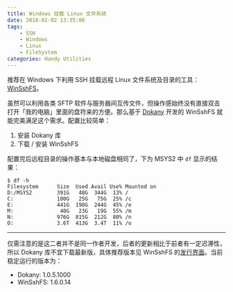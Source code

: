 ```yaml
---
title: Windows 挂载 Linux 文件系统
date: 2018-02-02 13:35:06
tags:
    - SSH
    - Windows
    - Linux
    - FileSystem
categories: Handy Utilities
---
```


推荐在 Windows 下利用 SSH 挂载远程 Linux 文件系统及目录的工具：[WinSshFS][win-sshfs-repo]。

虽然可以利用各类 SFTP 软件与服务器间互传文件，但操作感始终没有直接双击打开「我的电脑」里面的盘符来的方便。那么基于 [Dokany][dokany-repo] 开发的 WinSshFS 就能完美满足这个需求。配置比较简单：

1. 安装 Dokany 库
1. 下载 / 安装 WinSshFS

<!-- more -->

配置完后远程目录的操作基本与本地磁盘相同了，下为 MSYS2 中 `df` 显示的结果：

```
$ df -h
Filesystem      Size  Used Avail Use% Mounted on
D:/MSYS2        391G   48G  344G  13% /
C:              100G   25G   75G  25% /c
E:              441G  198G  244G  45% /e
M:               40G   23G   19G  55% /m
N:              976G  815G  212G  80% /n
O:              3.6T  413G  3.4T  11% /o
```

------------------------------------------------------------------------

仅需注意的是这二者并不是同一作者开发，后者的更新相比于前者有一定迟滞性，所以 Dokany 库不宜下载最新版，具体推荐版本见 WinSshFS 的[发行界面][win-sshfs-release]。当前稳定运行的版本为：

- Dokany: 1.0.5.1000
- WinSshFS: 1.6.0.14

[win-sshfs-repo]: https://github.com/Foreveryone-cz/win-sshfs
[dokany-repo]: https://github.com/dokan-dev/dokany
[win-sshfs-release]: https://github.com/Foreveryone-cz/win-sshfs/releases
